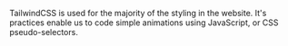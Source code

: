 TailwindCSS is used for the majority of the styling in the website. It's practices enable us to code simple animations using JavaScript, or CSS pseudo-selectors.